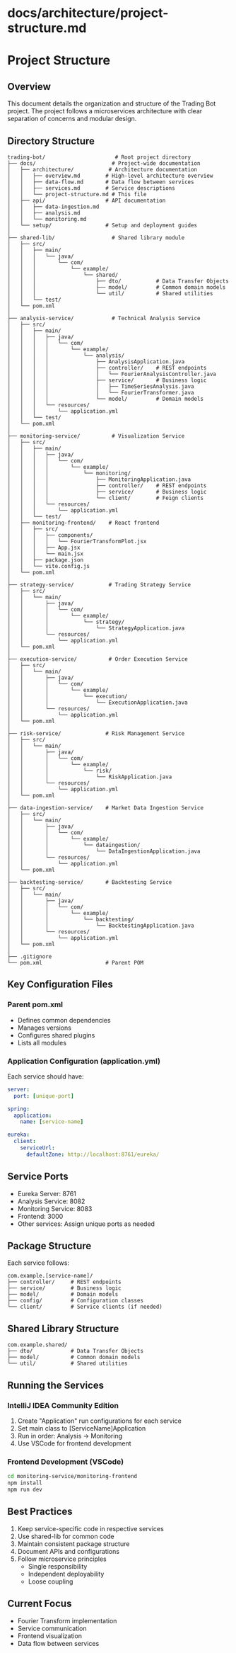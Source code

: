 # docs/architecture/project-structure.md

# Project Structure

## Overview
This document details the organization and structure of the Trading Bot project. The project follows a microservices architecture with clear separation of concerns and modular design.

## Directory Structure
```
trading-bot/                      # Root project directory
├── docs/                        # Project-wide documentation
│   ├── architecture/           # Architecture documentation
│   │   ├── overview.md        # High-level architecture overview
│   │   ├── data-flow.md       # Data flow between services
│   │   ├── services.md        # Service descriptions
│   │   └── project-structure.md # This file
│   ├── api/                   # API documentation
│   │   ├── data-ingestion.md
│   │   ├── analysis.md
│   │   └── monitoring.md
│   └── setup/                 # Setup and deployment guides
│
├── shared-lib/                  # Shared library module
│   ├── src/
│   │   ├── main/
│   │   │   └── java/
│   │   │       └── com/
│   │   │           └── example/
│   │   │               └── shared/
│   │   │                   ├── dto/           # Data Transfer Objects
│   │   │                   ├── model/         # Common domain models
│   │   │                   └── util/          # Shared utilities
│   │   └── test/
│   └── pom.xml
│
├── analysis-service/            # Technical Analysis Service
│   ├── src/
│   │   ├── main/
│   │   │   ├── java/
│   │   │   │   └── com/
│   │   │   │       └── example/
│   │   │   │           └── analysis/
│   │   │   │               ├── AnalysisApplication.java
│   │   │   │               ├── controller/    # REST endpoints
│   │   │   │               │   └── FourierAnalysisController.java
│   │   │   │               ├── service/       # Business logic
│   │   │   │               │   ├── TimeSeriesAnalysis.java
│   │   │   │               │   └── FourierTransformer.java
│   │   │   │               └── model/         # Domain models
│   │   │   └── resources/
│   │   │       └── application.yml
│   │   └── test/
│   └── pom.xml
│
├── monitoring-service/          # Visualization Service
│   ├── src/
│   │   ├── main/
│   │   │   ├── java/
│   │   │   │   └── com/
│   │   │   │       └── example/
│   │   │   │           └── monitoring/
│   │   │   │               ├── MonitoringApplication.java
│   │   │   │               ├── controller/    # REST endpoints
│   │   │   │               ├── service/       # Business logic
│   │   │   │               └── client/        # Feign clients
│   │   │   └── resources/
│   │   │       └── application.yml
│   │   └── test/
│   ├── monitoring-frontend/    # React frontend
│   │   ├── src/
│   │   │   ├── components/
│   │   │   │   └── FourierTransformPlot.jsx
│   │   │   ├── App.jsx
│   │   │   └── main.jsx
│   │   ├── package.json
│   │   └── vite.config.js
│   └── pom.xml
│
├── strategy-service/           # Trading Strategy Service
│   ├── src/
│   │   └── main/
│   │       ├── java/
│   │       │   └── com/
│   │       │       └── example/
│   │       │           └── strategy/
│   │       │               └── StrategyApplication.java
│   │       └── resources/
│   │           └── application.yml
│   └── pom.xml
│
├── execution-service/          # Order Execution Service
│   ├── src/
│   │   └── main/
│   │       ├── java/
│   │       │   └── com/
│   │       │       └── example/
│   │       │           └── execution/
│   │       │               └── ExecutionApplication.java
│   │       └── resources/
│   │           └── application.yml
│   └── pom.xml
│
├── risk-service/              # Risk Management Service
│   ├── src/
│   │   └── main/
│   │       ├── java/
│   │       │   └── com/
│   │       │       └── example/
│   │       │           └── risk/
│   │       │               └── RiskApplication.java
│   │       └── resources/
│   │           └── application.yml
│   └── pom.xml
│
├── data-ingestion-service/    # Market Data Ingestion Service
│   ├── src/
│   │   └── main/
│   │       ├── java/
│   │       │   └── com/
│   │       │       └── example/
│   │       │           └── dataingestion/
│   │       │               └── DataIngestionApplication.java
│   │       └── resources/
│   │           └── application.yml
│   └── pom.xml
│
├── backtesting-service/       # Backtesting Service
│   ├── src/
│   │   └── main/
│   │       ├── java/
│   │       │   └── com/
│   │       │       └── example/
│   │       │           └── backtesting/
│   │       │               └── BacktestingApplication.java
│   │       └── resources/
│   │           └── application.yml
│   └── pom.xml
│
├── .gitignore
└── pom.xml                    # Parent POM
```

## Key Configuration Files

### Parent pom.xml
- Defines common dependencies
- Manages versions
- Configures shared plugins
- Lists all modules

### Application Configuration (application.yml)
Each service should have:
```yaml
server:
  port: [unique-port]

spring:
  application:
    name: [service-name]

eureka:
  client:
    serviceUrl:
      defaultZone: http://localhost:8761/eureka/
```

## Service Ports
- Eureka Server: 8761
- Analysis Service: 8082
- Monitoring Service: 8083
- Frontend: 3000
- Other services: Assign unique ports as needed

## Package Structure
Each service follows:
```
com.example.[service-name]/
├── controller/     # REST endpoints
├── service/        # Business logic
├── model/          # Domain models
├── config/         # Configuration classes
└── client/         # Service clients (if needed)
```

## Shared Library Structure
```
com.example.shared/
├── dto/            # Data Transfer Objects
├── model/          # Common domain models
└── util/           # Shared utilities
```

## Running the Services

### IntelliJ IDEA Community Edition
1. Create "Application" run configurations for each service
2. Set main class to [ServiceName]Application
3. Run in order: Analysis -> Monitoring
4. Use VSCode for frontend development

### Frontend Development (VSCode)
```bash
cd monitoring-service/monitoring-frontend
npm install
npm run dev
```

## Best Practices
1. Keep service-specific code in respective services
2. Use shared-lib for common code
3. Maintain consistent package structure
4. Document APIs and configurations
5. Follow microservice principles
    - Single responsibility
    - Independent deployability
    - Loose coupling

## Current Focus
- Fourier Transform implementation
- Service communication
- Frontend visualization
- Data flow between services